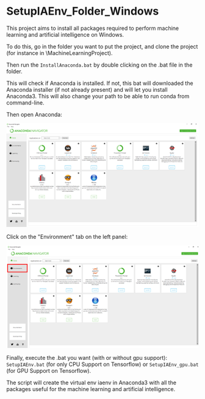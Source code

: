 # SetupIAEnv_Folder_Windows

This project aims to install all packages required to perform machine learning and artificial intelligence on Windows.

To do this, go in the folder you want to put the project, and clone the project (for instance in \MachineLearningProject).

Then run the `InstallAnaconda.bat` by double clicking on the .bat file in the folder. 

This will check if Anaconda is installed. If not, this bat will downloaded the Anaconda installer (if not already present) and will let you install Anaconda3. This will also change your path to be able to run conda from command-line.

Then open Anaconda:

![alt text](https://github.com/alexandreauda/SetupIAEnv/blob/master/SetupIAEnv_Folder_Windows/ImageForReadme/ImageForReadme_1.png)

Click on the "Environment" tab on the left panel:

![alt text](https://github.com/alexandreauda/SetupIAEnv/blob/master/SetupIAEnv_Folder_Windows/ImageForReadme/ImageForReadme_2.PNG)

Finally, execute the .bat you want (with or without gpu support): `SetupIAEnv.bat` (for only CPU Support on Tensorflow) or `SetupIAEnv_gpu.bat` (for GPU Support on Tensorflow).

The script will create the virtual env iaenv in Anaconda3 with all the packages useful for the machine learning and artificial intelligence.



